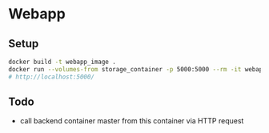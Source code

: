 # Webapp

## Setup
```bash
docker build -t webapp_image .
docker run --volumes-from storage_container -p 5000:5000 --rm -it webapp_image
# http://localhost:5000/
```

## Todo
- call backend container master from this container via HTTP request
